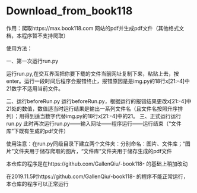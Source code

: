 # Download_from_book118


作用：爬取https://max.book118.com 网站的pdf并生成pdf文件（其他格式文档，本程序暂不支持爬取）

使用方法：

一、第一次运行run.py

运行run.py,在交互界面把你要下载的文件当前网址复制下来，粘贴上去，按enter。运行一段时间后程序会报错终止，报错原因是是img.py的18行x[21:-4]中21数字不适用当前文件。

二、运行beforeRun.py
运行beforeRun.py，根据运行的报错结果更改x[21:-4]中21处的数值，数值适当时运行结果是输出一系列文件名（且文件名按照升序排列）；用得到适当数字代替img.py的18行x[21:-4]中的21。
三、正式运行运行run.py
此时再次运行run.py——输入网址——程序运行——运行结束（“文件库”下既有生成的pdf文件）




使用注意：在run.py同级目录下建立两个文件夹：分别命名：图片、文件库；“图片”文件夹用于储存爬取的图片，“文件库”文件夹用于储存生成的pdf文件




本仓库的程序是在https://github.com/GallenQiu/-book118- 的基础上稍加改动

在2019.11.5时https://github.com/GallenQiu/-book118- 的程序不能正常运行，本仓库的程序可以正常运行
